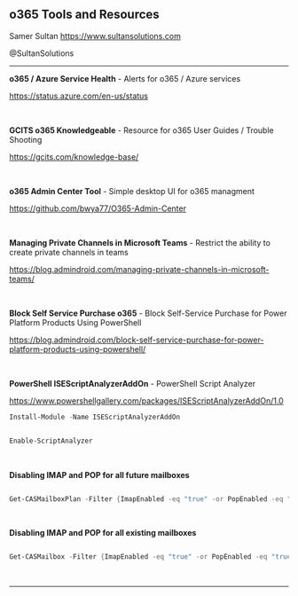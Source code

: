 ## o365 Tools and Resources  

Samer Sultan
https://www.sultansolutions.com

@SultanSolutions

---


**o365 / Azure Service Health** - Alerts for o365  / Azure services 

https://status.azure.com/en-us/status

&nbsp;
&nbsp;


**GCITS o365 Knowledgeable** - Resource for o365 User Guides / Trouble Shooting

https://gcits.com/knowledge-base/

&nbsp;
&nbsp;

**o365 Admin Center Tool** - Simple desktop UI for o365 managment

https://github.com/bwya77/O365-Admin-Center

&nbsp;
&nbsp;

**Managing Private Channels in Microsoft Teams** - Restrict the ability to create private channels in teams 

https://blog.admindroid.com/managing-private-channels-in-microsoft-teams/

&nbsp;
&nbsp;

 **Block Self Service Purchase o365** - Block Self-Service Purchase for Power Platform Products Using PowerShell
 
 https://blog.admindroid.com/block-self-service-purchase-for-power-platform-products-using-powershell/
 
&nbsp;
&nbsp;

**PowerShell  ISEScriptAnalyzerAddOn** - PowerShell Script Analyzer

https://www.powershellgallery.com/packages/ISEScriptAnalyzerAddOn/1.0

```powershell
Install-Module -Name ISEScriptAnalyzerAddOn


Enable-ScriptAnalyzer

```

&nbsp;
&nbsp;

**Disabling IMAP and POP for all future mailboxes** 

```powershell

Get-CASMailboxPlan -Filter {ImapEnabled -eq "true" -or PopEnabled -eq "true" } | set-CASMailboxPlan -ImapEnabled $false -PopEnabled $false

```

&nbsp;
&nbsp;

**Disabling IMAP and POP for all existing mailboxes**

```powershell

Get-CASMailbox -Filter {ImapEnabled -eq "true" -or PopEnabled -eq "true" } | Select-Object @{n = "Identity"; e = {$_.primarysmtpaddress}} | Set-CASMailbox -ImapEnabled $false -PopEnabled $false

```
&nbsp;
&nbsp;

---

